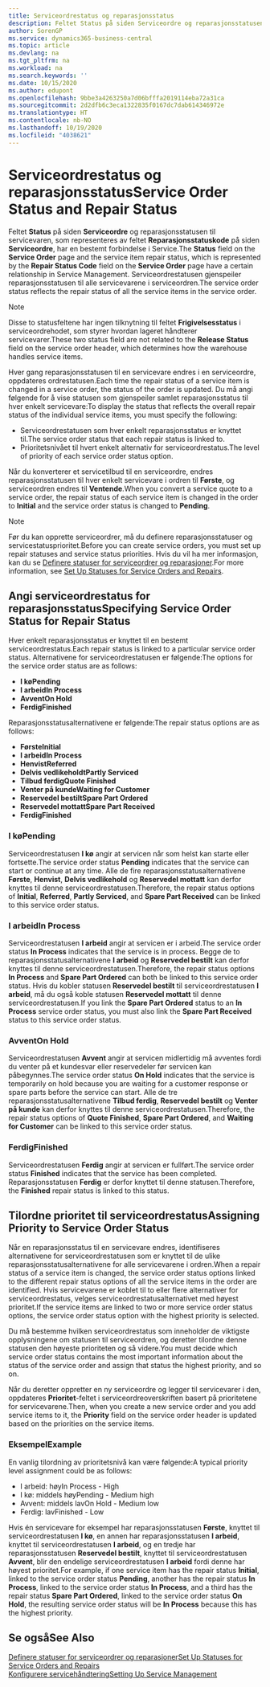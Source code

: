 ```yaml
---
title: Serviceordrestatus og reparasjonsstatus
description: Feltet Status på siden Serviceordre og reparasjonsstatusen til servicevaren, som representeres av feltet Reparasjonsstatuskode på siden Serviceordre, har en bestemt forbindelse i Service. Serviceordrestatusen gjenspeiler reparasjonsstatusen til alle servicevarene i serviceordren.
author: SorenGP
ms.service: dynamics365-business-central
ms.topic: article
ms.devlang: na
ms.tgt_pltfrm: na
ms.workload: na
ms.search.keywords: ''
ms.date: 10/15/2020
ms.author: edupont
ms.openlocfilehash: 9bbe3a4263250a7d06bfffa2019114eba72a31ca
ms.sourcegitcommit: 2d2dfb6c3eca1322835f0167dc7dab614346972e
ms.translationtype: HT
ms.contentlocale: nb-NO
ms.lasthandoff: 10/19/2020
ms.locfileid: "4038621"
---
```

# <a name="service-order-status-and-repair-status"></a><span data-ttu-id="70d1f-104">Serviceordrestatus og reparasjonsstatus</span><span class="sxs-lookup"><span data-stu-id="70d1f-104">Service Order Status and Repair Status</span></span>

<span data-ttu-id="70d1f-105">Feltet **Status** på siden **Serviceordre** og reparasjonsstatusen til servicevaren, som representeres av feltet **Reparasjonsstatuskode** på siden **Serviceordre**, har en bestemt forbindelse i Service.</span><span class="sxs-lookup"><span data-stu-id="70d1f-105">The **Status** field on the **Service Order** page and the service item repair status, which is represented by the **Repair Status Code** field on the **Service Order** page have a certain relationship in Service Management.</span></span> <span data-ttu-id="70d1f-106">Serviceordrestatusen gjenspeiler reparasjonsstatusen til alle servicevarene i serviceordren.</span><span class="sxs-lookup"><span data-stu-id="70d1f-106">The service order status reflects the repair status of all the service items in the service order.</span></span>  

> [!NOTE]  
> <span data-ttu-id="70d1f-107">Disse to statusfeltene har ingen tilknytning til feltet **Frigivelsesstatus** i serviceordrehodet, som styrer hvordan lageret håndterer servicevarer.</span><span class="sxs-lookup"><span data-stu-id="70d1f-107">These two status field are not related to the **Release Status** field on the service order header, which determines how the warehouse handles service items.</span></span>  

<span data-ttu-id="70d1f-108">Hver gang reparasjonsstatusen til en servicevare endres i en serviceordre, oppdateres ordrestatusen.</span><span class="sxs-lookup"><span data-stu-id="70d1f-108">Each time the repair status of a service item is changed in a service order, the status of the order is updated.</span></span> <span data-ttu-id="70d1f-109">Du må angi følgende for å vise statusen som gjenspeiler samlet reparasjonsstatus til hver enkelt servicevare:</span><span class="sxs-lookup"><span data-stu-id="70d1f-109">To display the status that reflects the overall repair status of the individual service items, you must specify the following:</span></span>  

* <span data-ttu-id="70d1f-110">Serviceordrestatusen som hver enkelt reparasjonsstatus er knyttet til.</span><span class="sxs-lookup"><span data-stu-id="70d1f-110">The service order status that each repair status is linked to.</span></span>  
* <span data-ttu-id="70d1f-111">Prioritetsnivået til hvert enkelt alternativ for serviceordrestatus.</span><span class="sxs-lookup"><span data-stu-id="70d1f-111">The level of priority of each service order status option.</span></span>  

<span data-ttu-id="70d1f-112">Når du konverterer et servicetilbud til en serviceordre, endres reparasjonsstatusen til hver enkelt servicevare i ordren til **Første**, og serviceordren endres til **Ventende**.</span><span class="sxs-lookup"><span data-stu-id="70d1f-112">When you convert a service quote to a service order, the repair status of each service item is changed in the order to **Initial** and the service order status is changed to **Pending**.</span></span>  

> [!NOTE]
> <span data-ttu-id="70d1f-113">Før du kan opprette serviceordrer, må du definere reparasjonsstatuser og servicestatusprioritet.</span><span class="sxs-lookup"><span data-stu-id="70d1f-113">Before you can create service orders, you must set up repair statuses and service status priorities.</span></span> <span data-ttu-id="70d1f-114">Hvis du vil ha mer informasjon, kan du se [Definere statuser for serviceordrer og reparasjoner](service-order-repair-status.md).</span><span class="sxs-lookup"><span data-stu-id="70d1f-114">For more information, see [Set Up Statuses for Service Orders and Repairs](service-order-repair-status.md).</span></span>

## <a name="specifying-service-order-status-for-repair-status"></a><span data-ttu-id="70d1f-115">Angi serviceordrestatus for reparasjonsstatus</span><span class="sxs-lookup"><span data-stu-id="70d1f-115">Specifying Service Order Status for Repair Status</span></span>

<span data-ttu-id="70d1f-116">Hver enkelt reparasjonsstatus er knyttet til en bestemt serviceordrestatus.</span><span class="sxs-lookup"><span data-stu-id="70d1f-116">Each repair status is linked to a particular service order status.</span></span> <span data-ttu-id="70d1f-117">Alternativene for serviceordrestatusen er følgende:</span><span class="sxs-lookup"><span data-stu-id="70d1f-117">The options for the service order status are as follows:</span></span>

* <span data-ttu-id="70d1f-118">**I kø**</span><span class="sxs-lookup"><span data-stu-id="70d1f-118">**Pending**</span></span>
* <span data-ttu-id="70d1f-119">**I arbeid**</span><span class="sxs-lookup"><span data-stu-id="70d1f-119">**In Process**</span></span>
* <span data-ttu-id="70d1f-120">**Avvent**</span><span class="sxs-lookup"><span data-stu-id="70d1f-120">**On Hold**</span></span>
* <span data-ttu-id="70d1f-121">**Ferdig**</span><span class="sxs-lookup"><span data-stu-id="70d1f-121">**Finished**</span></span>

<span data-ttu-id="70d1f-122">Reparasjonsstatusalternativene er følgende:</span><span class="sxs-lookup"><span data-stu-id="70d1f-122">The repair status options are as follows:</span></span>

* <span data-ttu-id="70d1f-123">**Første**</span><span class="sxs-lookup"><span data-stu-id="70d1f-123">**Initial**</span></span>
* <span data-ttu-id="70d1f-124">**I arbeid**</span><span class="sxs-lookup"><span data-stu-id="70d1f-124">**In Process**</span></span>
* <span data-ttu-id="70d1f-125">**Henvist**</span><span class="sxs-lookup"><span data-stu-id="70d1f-125">**Referred**</span></span>
* <span data-ttu-id="70d1f-126">**Delvis vedlikeholdt**</span><span class="sxs-lookup"><span data-stu-id="70d1f-126">**Partly Serviced**</span></span>
* <span data-ttu-id="70d1f-127">**Tilbud ferdig**</span><span class="sxs-lookup"><span data-stu-id="70d1f-127">**Quote Finished**</span></span>
* <span data-ttu-id="70d1f-128">**Venter på kunde**</span><span class="sxs-lookup"><span data-stu-id="70d1f-128">**Waiting for Customer**</span></span>
* <span data-ttu-id="70d1f-129">**Reservedel bestilt**</span><span class="sxs-lookup"><span data-stu-id="70d1f-129">**Spare Part Ordered**</span></span>
* <span data-ttu-id="70d1f-130">**Reservedel mottatt**</span><span class="sxs-lookup"><span data-stu-id="70d1f-130">**Spare Part Received**</span></span>
* <span data-ttu-id="70d1f-131">**Ferdig**</span><span class="sxs-lookup"><span data-stu-id="70d1f-131">**Finished**</span></span>  

### <a name="pending"></a><span data-ttu-id="70d1f-132">I kø</span><span class="sxs-lookup"><span data-stu-id="70d1f-132">Pending</span></span>

<span data-ttu-id="70d1f-133">Serviceordrestatusen **I kø** angir at servicen når som helst kan starte eller fortsette.</span><span class="sxs-lookup"><span data-stu-id="70d1f-133">The service order status **Pending** indicates that the service can start or continue at any time.</span></span> <span data-ttu-id="70d1f-134">Alle de fire reparasjonsstatusalternativene **Første**, **Henvist**, **Delvis vedlikehold** og **Reservedel mottatt** kan derfor knyttes til denne serviceordrestatusen.</span><span class="sxs-lookup"><span data-stu-id="70d1f-134">Therefore, the repair status options of **Initial**, **Referred**, **Partly Serviced**, and **Spare Part Received** can be linked to this service order status.</span></span>  

### <a name="in-process"></a><span data-ttu-id="70d1f-135">I arbeid</span><span class="sxs-lookup"><span data-stu-id="70d1f-135">In Process</span></span>

<span data-ttu-id="70d1f-136">Serviceordrestatusen **I arbeid** angir at servicen er i arbeid.</span><span class="sxs-lookup"><span data-stu-id="70d1f-136">The service order status **In Process** indicates that the service is in process.</span></span> <span data-ttu-id="70d1f-137">Begge de to reparasjonsstatusalternativene **I arbeid** og **Reservedel bestilt** kan derfor knyttes til denne serviceordrestatusen.</span><span class="sxs-lookup"><span data-stu-id="70d1f-137">Therefore, the repair status options **In Process** and **Spare Part Ordered** can both be linked to this service order status.</span></span> <span data-ttu-id="70d1f-138">Hvis du kobler statusen **Reservedel bestilt** til serviceordrestatusen **I arbeid**, må du også koble statusen **Reservedel mottatt** til denne serviceordrestatusen.</span><span class="sxs-lookup"><span data-stu-id="70d1f-138">If you link the **Spare Part Ordered** status to an **In Process** service order status, you must also link the **Spare Part Received** status to this service order status.</span></span>  

### <a name="on-hold"></a><span data-ttu-id="70d1f-139">Avvent</span><span class="sxs-lookup"><span data-stu-id="70d1f-139">On Hold</span></span>

<span data-ttu-id="70d1f-140">Serviceordrestatusen **Avvent** angir at servicen midlertidig må avventes fordi du venter på et kundesvar eller reservedeler før servicen kan påbegynnes.</span><span class="sxs-lookup"><span data-stu-id="70d1f-140">The service order status **On Hold** indicates that the service is temporarily on hold because you are waiting for a customer response or spare parts before the service can start.</span></span> <span data-ttu-id="70d1f-141">Alle de tre reparasjonsstatusalternativene **Tilbud ferdig**, **Reservedel bestilt** og **Venter på kunde** kan derfor knyttes til denne serviceordrestatusen.</span><span class="sxs-lookup"><span data-stu-id="70d1f-141">Therefore, the repair status options of **Quote Finished**, **Spare Part Ordered**, and **Waiting for Customer** can be linked to this service order status.</span></span>  

### <a name="finished"></a><span data-ttu-id="70d1f-142">Ferdig</span><span class="sxs-lookup"><span data-stu-id="70d1f-142">Finished</span></span>

<span data-ttu-id="70d1f-143">Serviceordrestatusen **Ferdig** angir at servicen er fullført.</span><span class="sxs-lookup"><span data-stu-id="70d1f-143">The service order status **Finished** indicates that the service has been completed.</span></span> <span data-ttu-id="70d1f-144">Reparasjonsstatusen **Ferdig** er derfor knyttet til denne statusen.</span><span class="sxs-lookup"><span data-stu-id="70d1f-144">Therefore, the **Finished** repair status is linked to this status.</span></span>  

## <a name="assigning-priority-to-service-order-status"></a><span data-ttu-id="70d1f-145">Tilordne prioritet til serviceordrestatus</span><span class="sxs-lookup"><span data-stu-id="70d1f-145">Assigning Priority to Service Order Status</span></span>

<span data-ttu-id="70d1f-146">Når en reparasjonsstatus til en servicevare endres, identifiseres alternativene for serviceordrestatusen som er knyttet til de ulike reparasjonsstatusalternativene for alle servicevarene i ordren.</span><span class="sxs-lookup"><span data-stu-id="70d1f-146">When a repair status of a service item is changed, the service order status options linked to the different repair status options of all the service items in the order are identified.</span></span> <span data-ttu-id="70d1f-147">Hvis servicevarene er koblet til to eller flere alternativer for serviceordrestatus, velges serviceordrestatusalternativet med høyest prioritet.</span><span class="sxs-lookup"><span data-stu-id="70d1f-147">If the service items are linked to two or more service order status options, the service order status option with the highest priority is selected.</span></span>  

<span data-ttu-id="70d1f-148">Du må bestemme hvilken serviceordrestatus som inneholder de viktigste opplysningene om statusen til serviceordren, og deretter tilordne denne statusen den høyeste prioriteten og så videre.</span><span class="sxs-lookup"><span data-stu-id="70d1f-148">You must decide which service order status contains the most important information about the status of the service order and assign that status the highest priority, and so on.</span></span>  

<span data-ttu-id="70d1f-149">Når du deretter oppretter en ny serviceordre og legger til servicevarer i den, oppdateres **Prioritet**-feltet i serviceordreoverskriften basert på prioritetene for servicevarene.</span><span class="sxs-lookup"><span data-stu-id="70d1f-149">Then, when you create a new service order and you add service items to it, the **Priority** field on the service order header is updated based on the priorities on the service items.</span></span>  

### <a name="example"></a><span data-ttu-id="70d1f-150">Eksempel</span><span class="sxs-lookup"><span data-stu-id="70d1f-150">Example</span></span>

<span data-ttu-id="70d1f-151">En vanlig tilordning av prioritetsnivå kan være følgende:</span><span class="sxs-lookup"><span data-stu-id="70d1f-151">A typical priority level assignment could be as follows:</span></span>  

* <span data-ttu-id="70d1f-152">I arbeid: høy</span><span class="sxs-lookup"><span data-stu-id="70d1f-152">In Process - High</span></span>  
* <span data-ttu-id="70d1f-153">I kø: middels høy</span><span class="sxs-lookup"><span data-stu-id="70d1f-153">Pending - Medium high</span></span>  
* <span data-ttu-id="70d1f-154">Avvent: middels lav</span><span class="sxs-lookup"><span data-stu-id="70d1f-154">On Hold - Medium low</span></span>  
* <span data-ttu-id="70d1f-155">Ferdig: lav</span><span class="sxs-lookup"><span data-stu-id="70d1f-155">Finished - Low</span></span>  

<span data-ttu-id="70d1f-156">Hvis én servicevare for eksempel har reparasjonsstatusen **Første**, knyttet til serviceordrestatusen **I kø**, en annen har reparasjonsstatusen **I arbeid**, knyttet til serviceordrestatusen **I arbeid**, og en tredje har reparasjonsstatusen **Reservedel bestilt**, knyttet til serviceordrestatusen **Avvent**, blir den endelige serviceordrestatusen **I arbeid** fordi denne har høyest prioritet.</span><span class="sxs-lookup"><span data-stu-id="70d1f-156">For example, if one service item has the repair status **Initial**, linked to the service order status **Pending**, another has the repair status **In Process**, linked to the service order status **In Process**, and a third has the repair status **Spare Part Ordered**, linked to the service order status **On Hold**, the resulting service order status will be **In Process** because this has the highest priority.</span></span>  

## <a name="see-also"></a><span data-ttu-id="70d1f-157">Se også</span><span class="sxs-lookup"><span data-stu-id="70d1f-157">See Also</span></span>

[<span data-ttu-id="70d1f-158">Definere statuser for serviceordrer og reparasjoner</span><span class="sxs-lookup"><span data-stu-id="70d1f-158">Set Up Statuses for Service Orders and Repairs</span></span>](service-order-repair-status.md)  
[<span data-ttu-id="70d1f-159">Konfigurere servicehåndtering</span><span class="sxs-lookup"><span data-stu-id="70d1f-159">Setting Up Service Management</span></span>](service-setup-service.md)  

